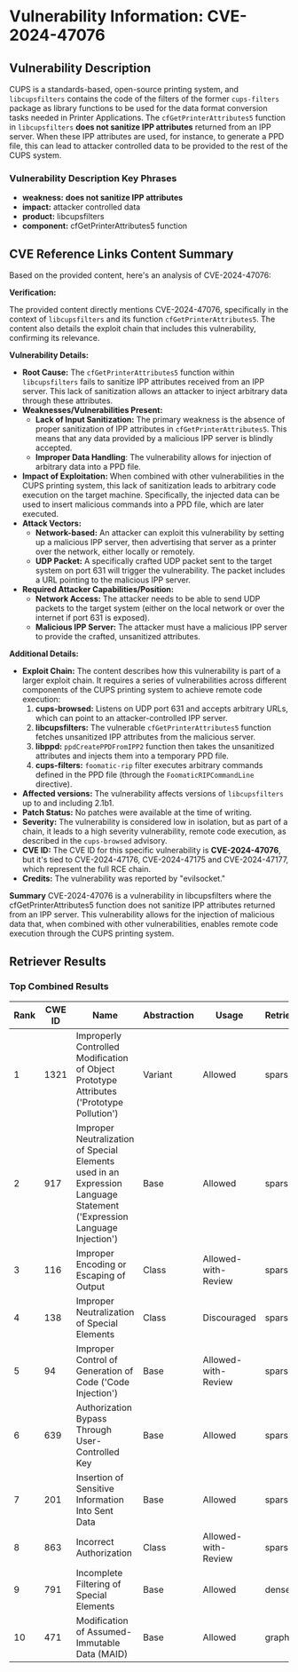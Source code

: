 # Vulnerability Information: CVE-2024-47076

## Vulnerability Description
CUPS is a standards-based, open-source printing system, and `libcupsfilters` contains the code of the filters of the former `cups-filters` package as library functions to be used for the data format conversion tasks needed in Printer Applications. The `cfGetPrinterAttributes5` function in `libcupsfilters` **does not sanitize IPP attributes** returned from an IPP server. When these IPP attributes are used, for instance, to generate a PPD file, this can lead to attacker controlled data to be provided to the rest of the CUPS system.

### Vulnerability Description Key Phrases
- **weakness:** **does not sanitize IPP attributes**
- **impact:** attacker controlled data
- **product:** libcupsfilters
- **component:** cfGetPrinterAttributes5 function

## CVE Reference Links Content Summary
Based on the provided content, here's an analysis of CVE-2024-47076:

**Verification:**

The provided content directly mentions CVE-2024-47076, specifically in the context of `libcupsfilters` and its function `cfGetPrinterAttributes5`. The content also details the exploit chain that includes this vulnerability, confirming its relevance.

**Vulnerability Details:**

*   **Root Cause:** The `cfGetPrinterAttributes5` function within `libcupsfilters` fails to sanitize IPP attributes received from an IPP server. This lack of sanitization allows an attacker to inject arbitrary data through these attributes.
*   **Weaknesses/Vulnerabilities Present:**
    *   **Lack of Input Sanitization:** The primary weakness is the absence of proper sanitization of IPP attributes in `cfGetPrinterAttributes5`. This means that any data provided by a malicious IPP server is blindly accepted.
    *   **Improper Data Handling**: The vulnerability allows for injection of arbitrary data into a PPD file.
*  **Impact of Exploitation:** When combined with other vulnerabilities in the CUPS printing system, this lack of sanitization leads to arbitrary code execution on the target machine. Specifically, the injected data can be used to insert malicious commands into a PPD file, which are later executed.
*   **Attack Vectors:**
    *   **Network-based:** An attacker can exploit this vulnerability by setting up a malicious IPP server, then advertising that server as a printer over the network, either locally or remotely.
    *   **UDP Packet:** A specifically crafted UDP packet sent to the target system on port 631 will trigger the vulnerability. The packet includes a URL pointing to the malicious IPP server.
*   **Required Attacker Capabilities/Position:**
    *   **Network Access:** The attacker needs to be able to send UDP packets to the target system (either on the local network or over the internet if port 631 is exposed).
    *   **Malicious IPP Server:** The attacker must have a malicious IPP server to provide the crafted, unsanitized attributes.

**Additional Details:**

*   **Exploit Chain:** The content describes how this vulnerability is part of a larger exploit chain. It requires a series of vulnerabilities across different components of the CUPS printing system to achieve remote code execution:
    1.  **cups-browsed:**  Listens on UDP port 631 and accepts arbitrary URLs, which can point to an attacker-controlled IPP server.
    2.  **libcupsfilters:** The vulnerable `cfGetPrinterAttributes5` function fetches unsanitized IPP attributes from the malicious server.
    3.  **libppd:** `ppdCreatePPDFromIPP2` function then takes the unsanitized attributes and injects them into a temporary PPD file.
    4.  **cups-filters:** `foomatic-rip` filter executes arbitrary commands defined in the PPD file (through the `FoomaticRIPCommandLine` directive).
*   **Affected versions:** The vulnerability affects versions of `libcupsfilters` up to and including 2.1b1.
*   **Patch Status:** No patches were available at the time of writing.
*   **Severity:** The vulnerability is considered low in isolation, but as part of a chain, it leads to a high severity vulnerability, remote code execution, as described in the `cups-browsed` advisory.
*   **CVE ID:** The CVE ID for this specific vulnerability is **CVE-2024-47076**, but it's tied to CVE-2024-47176, CVE-2024-47175 and CVE-2024-47177, which represent the full RCE chain.
*   **Credits:** The vulnerability was reported by "evilsocket."

**Summary**
CVE-2024-47076 is a vulnerability in libcupsfilters where the cfGetPrinterAttributes5 function does not sanitize IPP attributes returned from an IPP server. This vulnerability allows for the injection of malicious data that, when combined with other vulnerabilities, enables remote code execution through the CUPS printing system.

## Retriever Results

### Top Combined Results

| Rank | CWE ID | Name | Abstraction | Usage  | Retrievers | Individual Scores |
|------|--------|------|-------------|-------|------------|-------------------|
| 1 | 1321 | Improperly Controlled Modification of Object Prototype Attributes ('Prototype Pollution') | Variant | Allowed | sparse | 0.472 |
| 2 | 917 | Improper Neutralization of Special Elements used in an Expression Language Statement ('Expression Language Injection') | Base | Allowed | sparse | 0.437 |
| 3 | 116 | Improper Encoding or Escaping of Output | Class | Allowed-with-Review | sparse | 0.435 |
| 4 | 138 | Improper Neutralization of Special Elements | Class | Discouraged | sparse | 0.434 |
| 5 | 94 | Improper Control of Generation of Code ('Code Injection') | Base | Allowed-with-Review | sparse | 0.432 |
| 6 | 639 | Authorization Bypass Through User-Controlled Key | Base | Allowed | sparse | 0.423 |
| 7 | 201 | Insertion of Sensitive Information Into Sent Data | Base | Allowed | sparse | 0.422 |
| 8 | 863 | Incorrect Authorization | Class | Allowed-with-Review | sparse | 0.417 |
| 9 | 791 | Incomplete Filtering of Special Elements | Base | Allowed | dense | 0.395 |
| 10 | 471 | Modification of Assumed-Immutable Data (MAID) | Base | Allowed | graph | 0.002 |


